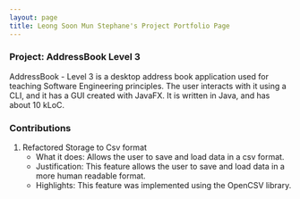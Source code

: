 ```yaml
---
layout: page
title: Leong Soon Mun Stephane's Project Portfolio Page
---
```


### Project: AddressBook Level 3

AddressBook - Level 3 is a desktop address book application used for teaching Software Engineering principles. The user interacts with it using a CLI, and it has a GUI created with JavaFX. It is written in Java, and has about 10 kLoC.

### Contributions

1. Refactored Storage to Csv format
   - What it does: Allows the user to save and load data in a csv format.
   - Justification: This feature allows the user to save and load data in a more human readable format.
   - Highlights: This feature was implemented using the OpenCSV library.
